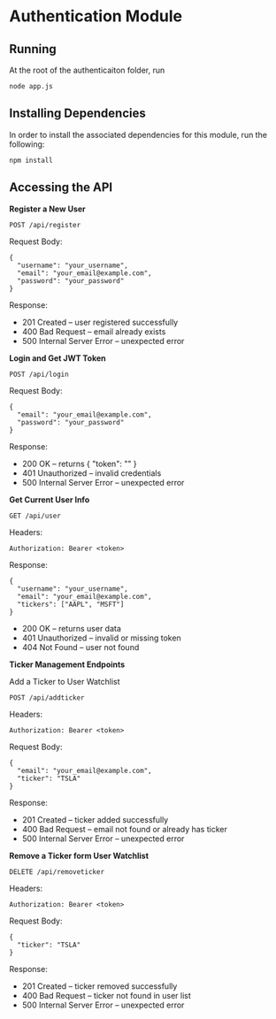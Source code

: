 # Authentication Module

## Running

At the root of the authenticaiton folder, run
```
node app.js
```

## Installing Dependencies

In order to install the associated dependencies for this module, run the following:

```
npm install
```

## Accessing the API

**Register a New User**
```
POST /api/register
```

Request Body:

```
{
  "username": "your_username",
  "email": "your_email@example.com",
  "password": "your_password"
}
```

Response:

- 201 Created – user registered successfully
- 400 Bad Request – email already exists
- 500 Internal Server Error – unexpected error

**Login and Get JWT Token**

```
POST /api/login
```

Request Body:

```
{
  "email": "your_email@example.com",
  "password": "your_password"
}
```

Response:

- 200 OK – returns { "token": "<jwt>" }
- 401 Unauthorized – invalid credentials
- 500 Internal Server Error – unexpected error

**Get Current User Info**

```
GET /api/user
```
Headers:

```
Authorization: Bearer <token>
```

Response:

```
{
  "username": "your_username",
  "email": "your_email@example.com",
  "tickers": ["AAPL", "MSFT"]
}
```

- 200 OK – returns user data
- 401 Unauthorized – invalid or missing token
- 404 Not Found – user not found

**Ticker Management Endpoints**

Add a Ticker to User Watchlist

```
POST /api/addticker
```

Headers:
```
Authorization: Bearer <token>
```

Request Body:
```
{
  "email": "your_email@example.com",
  "ticker": "TSLA"
}
```

Response:

- 201 Created – ticker added successfully
- 400 Bad Request – email not found or already has ticker
- 500 Internal Server Error – unexpected error

**Remove a Ticker form User Watchlist**

```
DELETE /api/removeticker
```

Headers:
```
Authorization: Bearer <token>
```

Request Body:

```
{
  "ticker": "TSLA"
}
```

Response:

- 201 Created – ticker removed successfully
- 400 Bad Request – ticker not found in user list
- 500 Internal Server Error – unexpected error